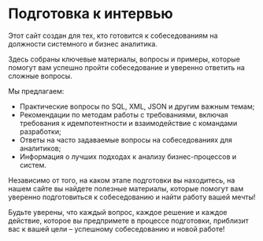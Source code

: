 # Подготовка к интервью

Этот сайт создан для тех, кто готовится к собеседованиям на должности системного и бизнес аналитика. 

Здесь собраны ключевые материалы, вопросы и примеры, которые помогут вам успешно пройти собеседование и уверенно ответить на сложные вопросы.

Мы предлагаем:  
- Практические вопросы по SQL, XML, JSON и другим важным темам;  
- Рекомендации по методам работы с требованиями, включая требования к идемпотентности и взаимодействие с командами разработки;  
- Ответы на часто задаваемые вопросы на собеседованиях для аналитиков;  
- Информация о лучших подходах к анализу бизнес-процессов и систем.  

Независимо от того, на каком этапе подготовки вы находитесь, на нашем сайте вы найдете полезные материалы, которые помогут вам уверенно подготовиться к собеседованию и найти работу вашей мечты!

Будьте уверены, что каждый вопрос, каждое решение и каждое действие, которое вы предпримете в процессе подготовки, приблизит вас к вашей цели – успешному собеседованию и новой работе!

